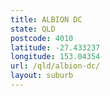 ```yaml
---
title: ALBION DC
state: QLD
postcode: 4010
latitude: -27.433237
longitude: 153.04354
url: /qld/albion-dc/
layout: suburb
---
```


